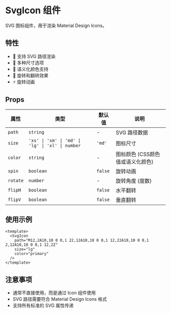 # SvgIcon 组件

SVG 图标组件，用于渲染 Material Design Icons。

## 特性

- 🎨 支持 SVG 路径渲染
- 📏 多种尺寸选项
- 🎨 语义化颜色支持
- 🔄 旋转和翻转效果
- ⚡ 旋转动画

## Props

| 属性     | 类型                                             | 默认值  | 说明                             |
| -------- | ------------------------------------------------ | ------- | -------------------------------- |
| `path`   | `string`                                         | -       | SVG 路径数据                     |
| `size`   | `'xs' \| 'sm' \| 'md' \| 'lg' \| 'xl' \| number` | `'md'`  | 图标尺寸                         |
| `color`  | `string`                                         | -       | 图标颜色 (CSS颜色值或语义化颜色) |
| `spin`   | `boolean`                                        | `false` | 旋转动画                         |
| `rotate` | `number`                                         | -       | 旋转角度 (度数)                  |
| `flipH`  | `boolean`                                        | `false` | 水平翻转                         |
| `flipV`  | `boolean`                                        | `false` | 垂直翻转                         |

## 使用示例

```vue
<template>
  <SvgIcon
    path="M12,2A10,10 0 0,1 22,12A10,10 0 0,1 12,22A10,10 0 0,1 2,12A10,10 0 0,1 12,2Z"
    size="lg"
    color="primary"
  />
</template>
```

## 注意事项

- 通常不直接使用，而是通过 Icon 组件使用
- SVG 路径需要符合 Material Design Icons 格式
- 支持所有标准的 SVG 属性传递
